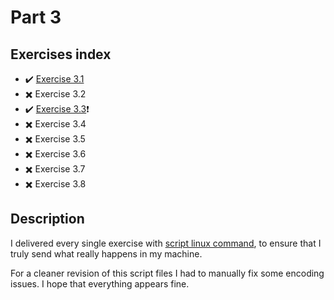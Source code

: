 # Part 3

## Exercises index

- :heavy_check_mark: [Exercise 3.1](https://github.com/srpepperoni/devOpsWithDocker/tree/master/part_3/exercise_3-1)
- :heavy_multiplication_x: Exercise 3.2
- :heavy_check_mark: [Exercise 3.3](https://github.com/srpepperoni/devOpsWithDocker/tree/master/part_3/exercise_3-3):heavy_exclamation_mark:
- :heavy_multiplication_x: Exercise 3.4
- :heavy_multiplication_x: Exercise 3.5
- :heavy_multiplication_x: Exercise 3.6
- :heavy_multiplication_x: Exercise 3.7
- :heavy_multiplication_x: Exercise 3.8

## Description

I delivered every single exercise with [script linux command](http://man7.org/linux/man-pages/man1/script.1.html), to ensure that I truly send what really happens in my machine.

For a cleaner revision of this script files I had to manually fix some encoding issues. I hope that everything appears fine.
